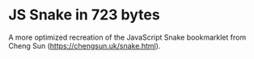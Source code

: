 # JS Snake in 723 bytes
A more optimized recreation of the JavaScript Snake bookmarklet from Cheng Sun (https://chengsun.uk/snake.html).
